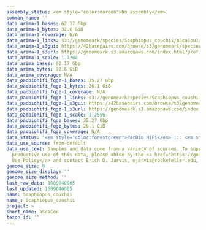 ```yaml
---
assembly_status: <em style="color:maroon">No assembly</em>
common_name: ''
data_arima-1_bases: 62.17 Gbp
data_arima-1_bytes: 32.6 GiB
data_arima-1_coverage: N/A
data_arima-1_links: s3://genomeark/species/Scaphiopus_couchii/aScaCou1/genomic_data/arima/<br>
data_arima-1_s3gui: https://42basepairs.com/browse/s3/genomeark/species/Scaphiopus_couchii/aScaCou1/genomic_data/arima/
data_arima-1_s3url: https://genomeark.s3.amazonaws.com/index.html?prefix=species/Scaphiopus_couchii/aScaCou1/genomic_data/arima/
data_arima-1_scale: 1.7784
data_arima_bases: 62.17 Gbp
data_arima_bytes: 32.6 GiB
data_arima_coverage: N/A
data_pacbiohifi_fqgz-1_bases: 35.27 Gbp
data_pacbiohifi_fqgz-1_bytes: 26.1 GiB
data_pacbiohifi_fqgz-1_coverage: N/A
data_pacbiohifi_fqgz-1_links: s3://genomeark/species/Scaphiopus_couchii/aScaCou1/genomic_data/pacbio_hifi/<br>
data_pacbiohifi_fqgz-1_s3gui: https://42basepairs.com/browse/s3/genomeark/species/Scaphiopus_couchii/aScaCou1/genomic_data/pacbio_hifi/
data_pacbiohifi_fqgz-1_s3url: https://genomeark.s3.amazonaws.com/index.html?prefix=species/Scaphiopus_couchii/aScaCou1/genomic_data/pacbio_hifi/
data_pacbiohifi_fqgz-1_scale: 1.2596
data_pacbiohifi_fqgz_bases: 35.27 Gbp
data_pacbiohifi_fqgz_bytes: 26.1 GiB
data_pacbiohifi_fqgz_coverage: N/A
data_status: '<em style="color:forestgreen">PacBio HiFi</em> ::: <em style="color:forestgreen">Arima</em>'
data_use_source: from-default
data_use_text: Samples and data come from a variety of sources. To support fair and
  productive use of this data, please abide by the <a href="https://genome10k.soe.ucsc.edu/data-use-policies/">Data
  Use Policy</a> and contact Erich D. Jarvis, ejarvis@rockefeller.edu, with any questions.
genome_size: 0
genome_size_display: ''
genome_size_method: ''
last_raw_data: 1689040965
last_updated: 1689040965
name: Scaphiopus couchii
name_: Scaphiopus_couchii
project: ~
short_name: aScaCou
taxon_id: ''
---
```


